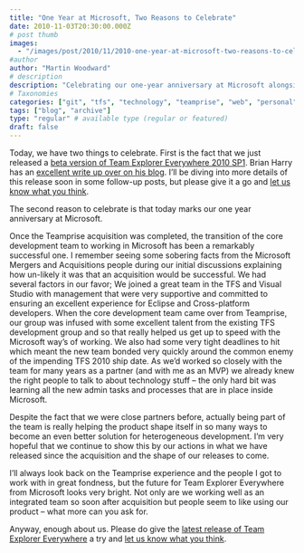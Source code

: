 ```yaml
---
title: "One Year at Microsoft, Two Reasons to Celebrate"
date: 2010-11-03T20:30:00.000Z
# post thumb
images:
  - "/images/post/2010/11/2010-one-year-at-microsoft-two-reasons-to-celebrate.jpg"
#author
author: "Martin Woodward"
# description
description: "Celebrating our one-year anniversary at Microsoft alongside the beta launch of Team Explorer Everywhere 2010 SP1 marks a significant milestone."
# Taxonomies
categories: ["git", "tfs", "technology", "teamprise", "web", "personal"]
tags: ["blog", "archive"]
type: "regular" # available type (regular or featured)
draft: false
---
```

Today, we have two things to celebrate.  First is the fact that we just released a [beta version of Team Explorer Everywhere 2010 SP1](http://blogs.msdn.com/b/bharry/archive/2010/11/03/team-explorer-everywhere-2010-sp1-beta-is-available-for-download.aspx).  Brian Harry has an [excellent write up over on his blog](http://blogs.msdn.com/b/bharry/archive/2010/11/03/team-explorer-everywhere-2010-sp1-beta-is-available-for-download.aspx).  I’ll be diving into more details of this release soon in some follow-up posts, but please give it a go and [let us know what you think](http://social.msdn.microsoft.com/Forums/en/tee/thread/).  

The second reason to celebrate is that today marks our one year anniversary at Microsoft.  

Once the Teamprise acquisition was completed, the transition of the core development team to working in Microsoft has been a remarkably successful one.  I remember seeing some sobering facts from the Microsoft Mergers and Acquisitions people during our initial discussions explaining how un-likely it was that an acquisition would be successful.  We had several factors in our favor;  We joined a great team in the TFS and Visual Studio with management that were very supportive and committed to ensuring an excellent experience for Eclipse and Cross-platform developers.  When the core development team came over from Teamprise, our group was infused with some excellent talent from the existing TFS development group and so that really helped us get up to speed with the Microsoft way’s of working.  We also had some very tight deadlines to hit which meant the new team bonded very quickly around the common enemy of the impending TFS 2010 ship date. As we’d worked so closely with the team for many years as a partner (and with me as an MVP) we already knew the right people to talk to about technology stuff – the only hard bit was learning all the new admin tasks and processes that are in place inside Microsoft.  

Despite the fact that we were close partners before, actually being part of the team is really helping the product shape itself in so many ways to become an even better solution for heterogeneous development.  I’m very hopeful that we continue to show this by our actions in what we have released since the acquisition and the shape of our releases to come.   

I’ll always look back on the Teamprise experience and the people I got to work with in great fondness, but the future for Team Explorer Everywhere from Microsoft looks very bright.  Not only are we working well as an integrated team so soon after acquisition but people seem to like using our product – what more can you ask for.  

Anyway, enough about us.  Please do give the [latest release of Team Explorer Everywhere](http://blogs.msdn.com/b/bharry/archive/2010/11/03/team-explorer-everywhere-2010-sp1-beta-is-available-for-download.aspx) a try and [let us know what you think](http://social.msdn.microsoft.com/Forums/en/tee/thread/).